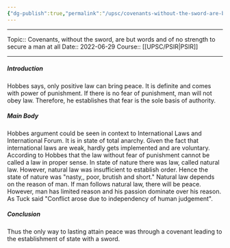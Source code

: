 ```yaml
---
{"dg-publish":true,"permalink":"/upsc/covenants-without-the-sword-are-but-words-and-of-no-strength-to-secure-a-man-at-all/"}
---
```


----
Topic:: Covenants, without the sword, are but words and of no strength to secure a man at all
Date:: 2022-06-29
Course:: [[UPSC/PSIR\|PSIR]] 

----
##### Introduction 
 Hobbes says, only positive law can bring peace. It is definite and comes with power of punishment. If there is no fear of punishment, man will not obey law. Therefore, he establishes that fear is the sole basis of authority. 
##### Main Body 
Hobbes argument could be seen in context to International Laws and International Forum. It is in state of total anarchy. Given the fact that international laws are weak, hardly gets implemented and are voluntary.
According to Hobbes that the law without fear of punishment cannot be called a law in proper sense. In state of nature there was law, called natural law. However, natural law was insufficient to establish order.  Hence the state of nature was "nasty,, poor, brutish and short." Natural law depends on the reason of man. If man follows natural law, there will be peace. However, man has limited reason and his passion dominate over his reason. As Tuck said "Conflict arose due to independency of human judgement". 
##### Conclusion 
Thus the only way to lasting attain peace was through a covenant leading to the establishment of state with a sword.





